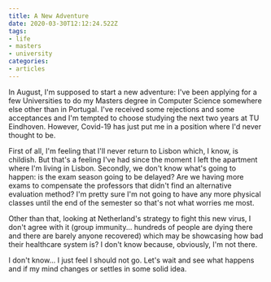 ```yaml
---
title: A New Adventure
date: 2020-03-30T12:12:24.522Z
tags:
- life
- masters
- university
categories:
- articles
---
```


In August, I'm supposed to start a new adventure: I've been applying for a few Universities to do my Masters degree in Computer Science somewhere else other than in Portugal. I've received some rejections and some acceptances and I'm tempted to choose studying the next two years at TU Eindhoven. However, Covid-19 has just put me in a position where I'd never thought to be.

First of all, I'm feeling that I'll never return to Lisbon which, I know, is childish. But that's a feeling I've had since the moment I left the apartment where I'm living in Lisbon. Secondly, we don't know what's going to happen: is the exam season going to be delayed? Are we having more exams to compensate the professors that didn't find an alternative evaluation method? I'm pretty sure I'm not going to have any more physical classes until the end of the semester so that's not what worries me most.

Other than that, looking at Netherland's strategy to fight this new virus, I don't agree with it (group immunity... hundreds of people are dying there and there are barely anyone recovered) which may be showcasing how bad their healthcare system is? I don't know because, obviously, I'm not there.

I don't know... I just feel I should not go. Let's wait and see what happens and if my mind changes or settles in some solid idea.
